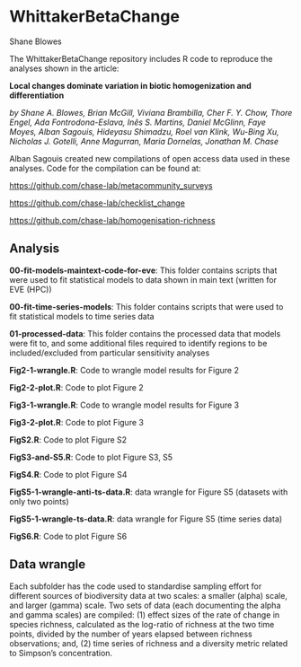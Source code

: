 WhittakerBetaChange
================
Shane Blowes

<!-- badges: start -->
<!-- badges: end -->

The WhittakerBetaChange repository includes R code to reproduce the
analyses shown in the article:

**Local changes dominate variation in biotic homogenization and
differentiation**

*by Shane A. Blowes, Brian McGill, Viviana Brambilla, Cher F. Y. Chow,
Thore Engel, Ada Fontrodona-Eslava, Inês S. Martins, Daniel McGlinn,
Faye Moyes, Alban Sagouis, Hideyasu Shimadzu, Roel van Klink, Wu-Bing
Xu, Nicholas J. Gotelli, Anne Magurran, Maria Dornelas, Jonathan M.
Chase*

Alban Sagouis created new compilations of open access data used in these
analyses. Code for the compilation can be found at:

<https://github.com/chase-lab/metacommunity_surveys>

<https://github.com/chase-lab/checklist_change>

<https://github.com/chase-lab/homogenisation-richness>

## Analysis

**00-fit-models-maintext-code-for-eve**: This folder contains scripts
that were used to fit statistical models to data shown in main text
(written for EVE (HPC))

**00-fit-time-series-models**: This folder contains scripts that were
used to fit statistical models to time series data

**01-processed-data**: This folder contains the processed data that models were
fit to, and some additional files required to identify regions to be 
included/excluded from particular sensitivity analyses

**Fig2-1-wrangle.R**: Code to wrangle model results for Figure 2

**Fig2-2-plot.R**: Code to plot Figure 2

**Fig3-1-wrangle.R**: Code to wrangle model results for Figure 3

**Fig3-2-plot.R**: Code to plot Figure 3

**FigS2.R**: Code to plot Figure S2

**FigS3-and-S5.R**: Code to plot Figure S3, S5

**FigS4.R**: Code to plot Figure S4

**FigS5-1-wrangle-anti-ts-data.R**: data wrangle for Figure S5 (datasets
with only two points)

**FigS5-1-wrangle-ts-data.R**: data wrangle for Figure S5 (time series
data)

**FigS6.R**: Code to plot Figure S6

## Data wrangle

Each subfolder has the code used to standardise sampling effort for
different sources of biodiversity data at two scales: a smaller (alpha)
scale, and larger (gamma) scale. Two sets of data (each documenting the
alpha and gamma scales) are compiled: (1) effect sizes of the rate of
change in species richness, calculated as the log-ratio of richness at
the two time points, divided by the number of years elapsed between
richness observations; and, (2) time series of richness and a diversity
metric related to Simpson’s concentration.

